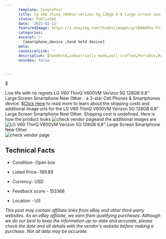 ```yaml
---
      template: SinglePost
      title: lg v60 thinq v600vm verizon 5g 128gb 6 8 large screen smartphone new other
      status: Published
      date: '2023-02-11'
      featuredImage: https://i.ebayimg.com/thumbs/images/g/iBAAAOSw-FhiCtCx/s-l225.jpg
      categories: 
      excerpt: >-
        [smartphone,device ,hand held device]
      meta:
      canonicalLink: ''
      description: [handheld,industrially made,well crafted,Portable,Mobile,Compact,Convenient,Lightweight,Maneuverable,Man-portable,Miniature,Carriable,Hand-held,Light,Holdable,Transportable,Mobile device,Pocket-sized,On-the-go,Wireless,Cordless,Compact size,Convenient size, smartphone,device ,hand held device]
      noindex: false
      
        
---
```

$

Live life with no regrets LG V60 ThinQ V600VM Verizon 5G 128GB 6.8" Large Screen Smartphone New Other - a 3-star Cell Phones & Smartphones device.
$[Click Here](https://www.ebay.com/itm/185527144402?hash=item2b32478fd2%3Ag%3AiBAAAOSw-FhiCtCx&mkevt=1&mkcid=1&mkrid=711-53200-19255-0&campid=%253CePNCampaignId%253E&customid=%253CreferenceId%253E&toolid=10049) to read more to learn about the shipping costs and additional image urls for the LG V60 ThinQ V600VM Verizon 5G 128GB 6.8" Large Screen Smartphone New Other. Shipping cost is undefined. Here is how the product looks ![check vendor page](https://i.ebayimg.com/thumbs/images/g/iBAAAOSw-FhiCtCx/s-l225.jpg)and the additional images are![LG V60 ThinQ V600VM Verizon 5G 128GB 6.8" Large Screen Smartphone New Other](https://i.ebayimg.com/images/g/iBAAAOSw-FhiCtCx/s-l1200.jpg)![check vendor page](https://origin-galleryplus.ebayimg.com/ws/web/185527144402_2_0_1/225x225.jpg,https://origin-galleryplus.ebayimg.com/ws/web/185527144402_3_0_1/225x225.jpg,https://origin-galleryplus.ebayimg.com/ws/web/185527144402_4_0_1/225x225.jpg,https://origin-galleryplus.ebayimg.com/ws/web/185527144402_5_0_1/225x225.jpg)



 ## Technical Facts 



     
      

 - Condition- Open box 


      

 - Listed Price- 189.89 


      

 - Currency- USD 


      

 - Feedback score - 153368 


      

 - Location - US 


      
      

 *_This post may contain affiliate links from eBay and other third-party websites. As an eBay affiliate, we earn from qualifying purchases. Although we do our best to keep the information up-to-date and accurate, please check the date and all details with the vendor's website before making a purchase. Not all data may be accurate._*






